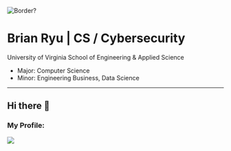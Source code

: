 ![Border?](https://www.epiqglobal.com/epiq/media/sites/Cyber-Incident-Header.jpg?ext=.jpg|height=100)

# Brian Ryu | CS / Cybersecurity

University of Virginia School of Engineering & Applied Science
- Major: Computer Science
- Minor: Engineering Business, Data Science

--------
## Hi there 👋

### My Profile: 
<a href="https://www.linkedin.com/in/brian-ryu-5537a3345/"><img src="https://media.discordapp.net/attachments/810228635121876992/1384775380514115624/w.png?ex=6853a812&is=68525692&hm=1122b2477ca32bb4bb68e1209591449bee62fcf3d4b79da9b75e5ae72bd44e2a&=&format=webp&quality=lossless&width=80&height=80"></a>

<!--
**ShiXzYz/ShiXzYz** is a ✨ _special_ ✨ repository because its `README.md` (this file) appears on your GitHub profile.

Here are some ideas to get you started:

- 🔭 I’m currently working on ...
- 🌱 I’m currently learning ...
- 👯 I’m looking to collaborate on ...
- 🤔 I’m looking for help with ...
- 💬 Ask me about ...
- 📫 How to reach me: ...
- 😄 Pronouns: ...
- ⚡ Fun fact: ...
-->
